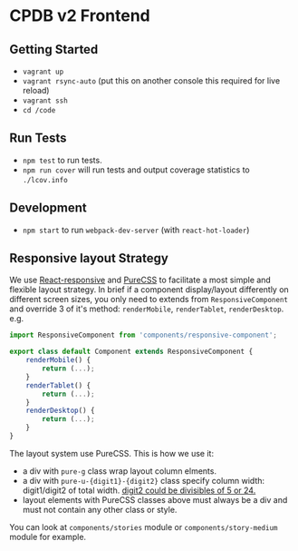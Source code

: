 # CPDB v2 Frontend

## Getting Started

- `vagrant up`
- `vagrant rsync-auto` (put this on another console this required for live reload)
- `vagrant ssh`
- `cd /code`

## Run Tests

- `npm test` to run tests.
- `npm run cover` will run tests and output coverage statistics to `./lcov.info`

## Development

- `npm start` to run `webpack-dev-server` (with `react-hot-loader`)

## Responsive layout Strategy

We use [React-responsive](https://github.com/contra/react-responsive) and [PureCSS](http://purecss.io/) to facilitate a most simple and flexible layout strategy. In brief if a component display/layout differently on different screen sizes, you only need to extends from `ResponsiveComponent` and override 3 of it's method: `renderMobile`, `renderTablet`, `renderDesktop`. e.g.

```javascript
import ResponsiveComponent from 'components/responsive-component';

export class default Component extends ResponsiveComponent {
    renderMobile() {
        return (...);
    }
    renderTablet() {
        return (...);
    }
    renderDesktop() {
        return (...);
    }
}
```

The layout system use PureCSS. This is how we use it:
- a div with `pure-g` class wrap layout column elments.
- a div with `pure-u-{digit1}-{digit2}` class specify column width: digit1/digit2 of total width. [digit2 could be divisibles of 5 or 24.](http://purecss.io/grids/#grids-units-sizes)
- layout elements with PureCSS classes above must always be a div and must not contain any other class or style.

You can look at `components/stories` module or `components/story-medium` module for example.
